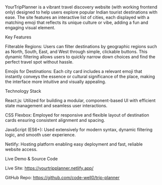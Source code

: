 YourTripPlanner is a vibrant travel discovery website (with working frontend only) designed to help users explore popular Indian tourist destinations with ease. The site features an interactive list of cities, each displayed with a matching emoji that reflects its unique culture or vibe, adding a fun and engaging visual element.

Key Features

Filterable Regions:
Users can filter destinations by geographic regions such as North, South, East, and West through simple, clickable buttons. This dynamic filtering allows users to quickly narrow down choices and find the perfect travel spot without hassle.

Emojis for Destinations:
Each city card includes a relevant emoji that instantly conveys the essence or cultural significance of the place, making the interface more intuitive and visually appealing.

Technology Stack

React.js: Utilized for building a modular, component-based UI with efficient state management and seamless user interactions.

CSS Flexbox: Employed for responsive and flexible layout of destination cards ensuring consistent alignment and spacing.

JavaScript (ES6+): Used extensively for modern syntax, dynamic filtering logic, and smooth user experience.

Netlify: Hosting platform enabling easy deployment and fast, reliable website access.

Live Demo & Source Code

Live Site: https://yourtripplanner.netlify.app/

GitHub Repo: https://github.com/code-well0/trip-planner
